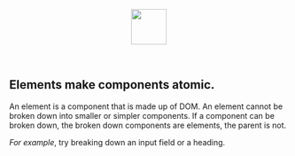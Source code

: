 <center>
  <img src="icons/ds_nomenclature/element.svg" width="64px" />
</center>

&nbsp;

## Elements make components atomic.

An element is a component that is made up of DOM. An element cannot be broken 
down into smaller or simpler components. If a component can be broken down, the 
broken down components are elements, the parent is not.

_For example_, try breaking down an input field or a heading.
